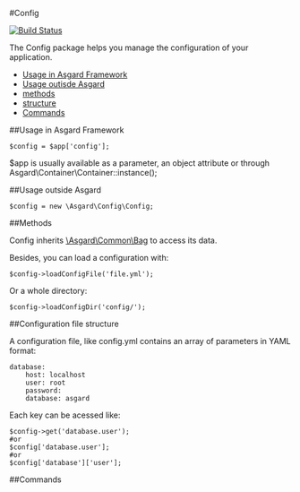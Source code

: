 #Config

[![Build Status](https://travis-ci.org/asgardphp/config.svg?branch=master)](https://travis-ci.org/asgardphp/config)

The Config package helps you manage the configuration of your application.

- [Usage in Asgard Framework](#usage-asgard)
- [Usage outisde Asgard](#usage-outside)
- [methods](#methods)
- [structure](#structure)
- [Commands](#commands)

<a name="usage-asgard"></a>
##Usage in Asgard Framework

	$config = $app['config'];

$app is usually available as a parameter, an object attribute or through Asgard\Container\Container::instance();

<a name="usage-outside"></a>
##Usage outside Asgard

	$config = new \Asgard\Config\Config;

<a name="methods"></a>
##Methods

Config inherits [\Asgard\Common\Bag](docs/bag) to access its data.

Besides, you can load a configuration with:

	$config->loadConfigFile('file.yml');

Or a whole directory:

	$config->loadConfigDir('config/');

<a name="structure"></a>
##Configuration file structure

A configuration file, like config.yml contains an array of parameters in YAML format:

	database:
		host: localhost
		user: root
		password:
		database: asgard

Each key can be acessed like:

	$config->get('database.user');
	#or
	$config['database.user'];
	#or
	$config['database']['user'];

<a name="commands"></a>
##Commands